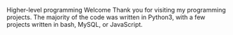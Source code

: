 Higher-level programming
Welcome
Thank you for visiting my programming projects. The majority of the code was written in Python3, with a few projects written in bash, MySQL, or JavaScript.
